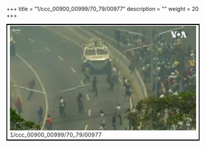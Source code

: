 +++
title = "1/ccc_00900_00999/70_79/00977"
description = ""
weight = 20
+++

<table style="border:2px solid black;max-width:800px;max-height:800px;" 
><tr><td>
<img class="center-fit-jpg"
src="/jpg_/aaa_20190430_NxaOmWaI8sI_00976.jpg">
1/ccc_00900_00999/70_79/00977
</img></td></tr></table>

